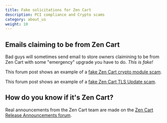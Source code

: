 ```yaml
---
title: Fake solicitations for Zen Cart 
description: PCI compliance and Crypto scams 
category: about_us
weight: 10
---
```


## Emails claiming to be from Zen Cart 

Bad guys will sometimes send email to store owners claimining to be from Zen Cart with some "emergency" upgrade you have to do.  *This is fake!*  

This forum post shows an example of a [fake Zen Cart crypto module scam](https://www.zen-cart.com/showthread.php?224738-Warning-Fake-solicitation-about-upgrades-for-pci-compliance-and-crypto). 

This forum post shows an example of a [fake Zen Cart TLS Update scam](https://www.zen-cart.com/showthread.php?226970-Warning-about-a-scam-quot-TLS-upgrade-quot).

## How do you know if it's Zen Cart? 
Real announcements from the Zen Cart team are made on the [Zen Cart Release Announcements forum](https://www.zen-cart.com/forumdisplay.php?2-Zen-Cart-Release-Announcements). 



